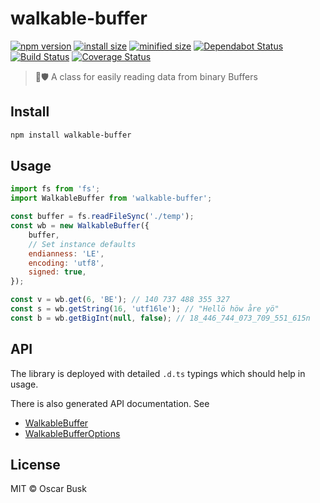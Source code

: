 # walkable-buffer

[![npm version](https://badgen.net/npm/v/walkable-buffer)](https://www.npmjs.com/package/walkable-buffer)
[![install size](https://badgen.net/packagephobia/publish/walkable-buffer)](https://packagephobia.now.sh/result?p=walkable-buffer)
[![minified size](https://badgen.net/bundlephobia/min/walkable-buffer)](https://bundlephobia.com/result?p=walkable-buffer)
[![Dependabot Status](https://api.dependabot.com/badges/status?host=github&repo=oBusk/walkable-buffer)](https://dependabot.com)
[![Build Status](https://travis-ci.com/oBusk/walkable-buffer.svg?branch=master)](https://travis-ci.com/oBusk/walkable-buffer)
[![Coverage Status](https://coveralls.io/repos/github/oBusk/walkable-buffer/badge.svg?branch=master)](https://coveralls.io/github/oBusk/walkable-buffer?branch=master)

> 🚶🛡️ A class for easily reading data from binary Buffers

## Install

```bash
npm install walkable-buffer
```

## Usage

```js
import fs from 'fs';
import WalkableBuffer from 'walkable-buffer';

const buffer = fs.readFileSync('./temp');
const wb = new WalkableBuffer({
    buffer,
    // Set instance defaults
    endianness: 'LE',
    encoding: 'utf8',
    signed: true,
});

const v = wb.get(6, 'BE'); // 140 737 488 355 327
const s = wb.getString(16, 'utf16le'); // "Hellö höw åre yö"
const b = wb.getBigInt(null, false); // 18_446_744_073_709_551_615n
```

## API

The library is deployed with detailed `.d.ts` typings which should help in usage.

There is also generated API documentation. See

* [WalkableBuffer](https://github.com/oBusk/walkable-buffer/blob/master/api/classes/walkablebuffer.md)
* [WalkableBufferOptions](https://github.com/oBusk/walkable-buffer/blob/master/api/interfaces/walkablebufferoptions.md)

## License

MIT © Oscar Busk
